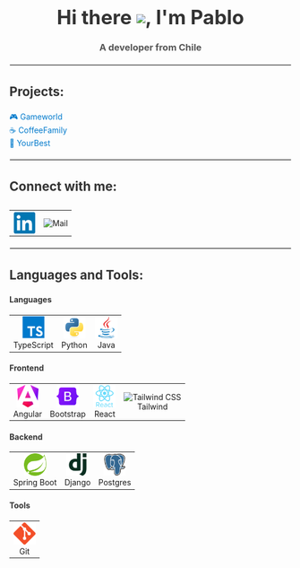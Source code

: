 <h1 style="font-size: 2.5em; color: #333; text-align: center;">
  Hi there <img src="https://media.giphy.com/media/hvRJCLFzcasrR4ia7z/giphy.gif" width="30px" style="vertical-align: middle;">, I'm Pablo
</h1>
<h3 style="text-align: center; color: #555;">A developer from Chile</h3>

<hr style="border: 1px solid #eaeaea; margin: 20px 0;">

<h3 align="left" style="font-size: 1.6em; color: #333;">Projects:</h3>
<ul style="list-style-type: none; padding: 0;">
  <li><a href="https://gameworld-pi.vercel.app/" target="_blank" style="text-decoration: none; color: #007acc;">🎮 Gameworld</a></li>
  <li><a href="https://coffe-family-front.vercel.app/" target="_blank" style="text-decoration: none; color: #007acc;">☕ CoffeeFamily</a></li>
  <li><a href="https://your-beast.vercel.app/" target="_blank" style="text-decoration: none; color: #007acc;">💪 YourBest</a></li>
</ul>

<hr style="border: 1px solid #eaeaea; margin: 20px 0;">

<h3 align="left" style="font-size: 1.6em; color: #333;">Connect with me:</h3>
<table style="display: flex; gap: 15px;">
  <tr>
    <td href="https://www.linkedin.com/in/pablo-vasquez-corvalan-8569a7267/" target="_blank">
      <img align="center" src="https://raw.githubusercontent.com/devicons/devicon/master/icons/linkedin/linkedin-original.svg" alt="LinkedIn" height="40" width="40"/>
    </td>
    <td href="mailto:vascor.pablo@gmail.com">
      <img align="center" src="https://upload.wikimedia.org/wikipedia/commons/4/4e/Mail_%28iOS%29.svg" alt="Mail" height="40" width="40"/>
    </td>
  </tr>
</table>

<hr style="border: 1px solid #eaeaea; margin: 20px 0;">

<h3 align="left" style="font-size: 1.6em; color: #333;">Languages and Tools:</h3>

<h4 style="color: #333;">Languages</h4>
<table>
  <tr>
    <td align="center"><img src="https://raw.githubusercontent.com/devicons/devicon/master/icons/typescript/typescript-original.svg" alt="TypeScript" width="40" height="40"/><br>TypeScript</td>
    <td align="center"><img src="https://raw.githubusercontent.com/devicons/devicon/master/icons/python/python-original.svg" alt="Python" width="40" height="40"/><br>Python</td>
    <td align="center"><img src="https://raw.githubusercontent.com/devicons/devicon/master/icons/java/java-original.svg" alt="Java" width="40" height="40"/><br>Java</td>
  </tr>
</table>

<h4 style="color: #333;">Frontend</h4>
<table>
  <tr>
    <td align="center"><img src="https://raw.githubusercontent.com/devicons/devicon/master/icons/angular/angular-original.svg" alt="Angular" width="40" height="40"/><br>Angular</td>
    <td align="center"><img src="https://raw.githubusercontent.com/devicons/devicon/master/icons/bootstrap/bootstrap-original.svg" alt="Bootstrap" width="40" height="40"/><br>Bootstrap</td>
    <td align="center"><img src="https://raw.githubusercontent.com/devicons/devicon/master/icons/react/react-original-wordmark.svg" alt="React" width="40" height="40"/><br>React</td>
    <td align="center"><img src="https://www.vectorlogo.zone/logos/tailwindcss/tailwindcss-icon.svg" alt="Tailwind CSS" width="40" height="40"/><br>Tailwind</td>
  </tr>
</table>

<h4 style="color: #333;">Backend</h4>
<table>
  <tr>
    <td align="center"><img src="https://raw.githubusercontent.com/devicons/devicon/master/icons/spring/spring-original.svg" alt="Spring Boot" width="40" height="40"/><br>Spring Boot</td>
    <td align="center"><img src="https://raw.githubusercontent.com/devicons/devicon/master/icons/django/django-plain.svg" alt="Django" width="40" height="40"/><br>Django</td>
    <td align="center"><img src="https://raw.githubusercontent.com/devicons/devicon/master/icons/postgresql/postgresql-original.svg" alt="Postgres" width="40" height="40"/><br>Postgres</td>
  </tr>
</table>

<h4 style="color: #333;">Tools</h4>
<table>
  <tr>
    <td align="center"><img src="https://raw.githubusercontent.com/devicons/devicon/master/icons/git/git-original.svg" alt="Git" width="40" height="40"/><br>Git</td>
  </tr>
</table>
